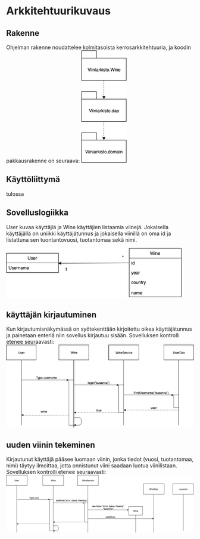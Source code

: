 # Arkkitehtuurikuvaus

## Rakenne
Ohjelman rakenne noudattelee kolmitasoista kerrosarkkitehtuuria, ja koodin pakkausrakenne on seuraava:
<img src="https://github.com/sritala/ot-harjoitustyo/blob/master/dokumentaatio/kuvat/arkkitehtuuri.png">

## Käyttöliittymä

tulossa

## Sovelluslogiikka

User kuvaa käyttäjiä ja Wine käyttäjien listaamia viinejä. Jokaisella käyttäjällä on uniikki käyttäjätunnus ja jokaisella viinillä on oma id ja listattuna sen tuontantovuosi, tuotantomaa sekä nimi. 

<img src="https://github.com/sritala/ot-harjoitustyo/blob/master/dokumentaatio/kuvat/sovelluslogiikka.png">

## käyttäjän kirjautuminen

Kun kirjautumisnäkymässä on syötekenttään kirjoitettu oikea käyttäjätunnus ja painetaan enteriä niin sovellus kirjautuu sisään. Sovelluksen kontrolli etenee seuraavasti:
<img src="https://github.com/sritala/ot-harjoitustyo/blob/master/dokumentaatio/kuvat/sekvenssikaavioOT.png">

## uuden viinin tekeminen

Kirjautunut käyttäjä pääsee luomaan viinin, jonka tiedot (vuosi, tuotantomaa, nimi) täytyy ilmoittaa, jotta onnistunut viini saadaan luotua viinilistaan. Sovelluksen kontrolli etenee seuraavasti:
<img src="https://github.com/sritala/ot-harjoitustyo/blob/master/dokumentaatio/kuvat/sekvenssikaavioOT1.png">
